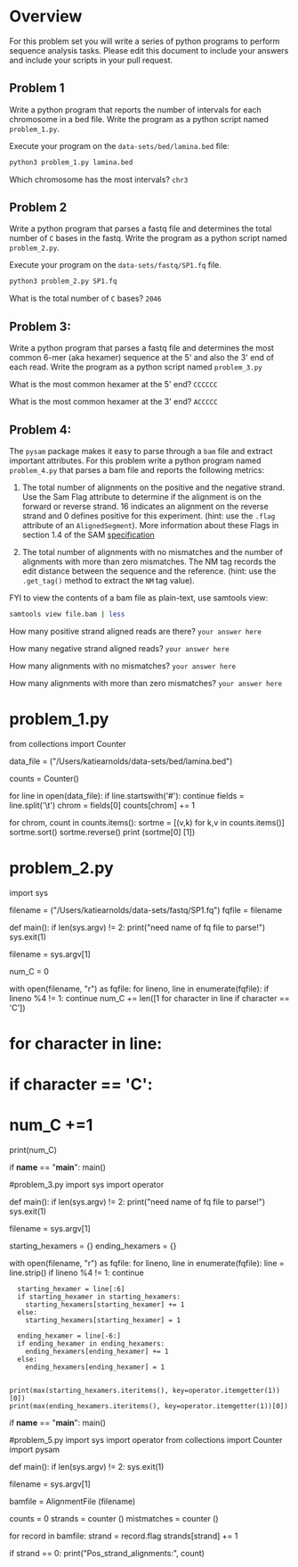 
# Overview
For this problem set you will write a series of python programs to perform
sequence analysis tasks. Please edit this document to include your answers and
include your scripts in your pull request.  

## Problem 1
Write a python program that reports the number of intervals for each
chromosome in a bed file. Write the program as a python script named
``problem_1.py``. 

Execute your program on the ``data-sets/bed/lamina.bed`` file:

```bash
python3 problem_1.py lamina.bed
```

Which chromosome has the most intervals?
``chr3``

## Problem 2
Write a python program that parses a fastq file and determines the total number
of ``C`` bases in the fastq. Write the program as a python script named
``problem_2.py``.

Execute your program on the ``data-sets/fastq/SP1.fq`` file.

```bash
python3 problem_2.py SP1.fq
```

What is the total number of ``C`` bases?
``2046``

## Problem 3:
Write a python program that parses a fastq file and determines the most
common 6-mer (aka hexamer) sequence at the 5' and also the 3' end of each read. 
Write the program as a python script named ``problem_3.py``

What is the most common hexamer at the 5' end?
``CCCCCC``

What is the most common hexamer at the 3' end?
``ACCCCC``

## Problem 4:

The ``pysam`` package makes it easy to parse through a ``bam`` file
and extract important attributes. For this problem write a python program
named ``problem_4.py`` that parses a bam file and reports the following metrics: 
    
1. The total number of alignments on the positive and the negative strand. 
Use the Sam Flag attribute to determine if the alignment is on the forward or reverse
strand. 16 indicates an alignment on the reverse strand and 0 defines positive 
for this experiment. (hint: use the ``.flag`` attribute of an ``AlignedSegment``). More
information about these Flags in section 1.4 of the SAM [specification](http://samtools.github.io/hts-specs/SAMv1.pdf) 
    
2. The total number of alignments with no mismatches and the number of alignments
with more than zero mismatches. The NM tag records the edit distance between
the sequence and the reference. (hint: use the ``.get_tag()`` method to extract
the ``NM`` tag value). 

FYI to view the contents of a bam file as plain-text, use samtools view:

```bash
samtools view file.bam | less
```

How many positive strand aligned reads are there?
``your answer here``

How many negative strand aligned reads?
``your answer here``

How many alignments with no mismatches?
``your answer here``

How many alignments with more than zero mismatches?
``your answer here``


# problem_1.py
from collections import Counter

data_file = ("/Users/katiearnolds/data-sets/bed/lamina.bed")

counts = Counter()
 
for line in open(data_file):
  if line.startswith('#'): continue
  fields = line.split('\t')
  chrom = fields[0]
  counts[chrom] += 1
    
for chrom, count in counts.items():
  sortme = [(v,k) for k,v in counts.items()]
  sortme.sort()
  sortme.reverse()
print (sortme[0] [1])

# problem_2.py
import sys

filename = ("/Users/katiearnolds/data-sets/fastq/SP1.fq")
fqfile = filename

def main():
  if len(sys.argv) != 2:
    print("need name of fq file to parse!")
    sys.exit(1)
    
  filename = sys.argv[1]
  
  num_C = 0
  
  with open(filename, "r") as fqfile:
    for lineno, line in enumerate(fqfile):
      if lineno %4 != 1:
        continue
      num_C += len([1 
                    for character in line
                    if character == 'C'])
#      for character in line:
#        if character == 'C':
#          num_C +=1

  print(num_C)
      

if __name__ == "__main__":
  main()

#problem_3.py
import sys
import operator

def main():
  if len(sys.argv) != 2:
    print("need name of fq file to parse!")
    sys.exit(1)
    
  filename = sys.argv[1]
  
  starting_hexamers = {}
  ending_hexamers = {}
  
  with open(filename, "r") as fqfile:
    for lineno, line in enumerate(fqfile):
      line = line.strip()
      if lineno %4 != 1:
        continue

      starting_hexamer = line[:6]
      if starting_hexamer in starting_hexamers:
        starting_hexamers[starting_hexamer] += 1
      else:
        starting_hexamers[starting_hexamer] = 1

      ending_hexamer = line[-6:]
      if ending_hexamer in ending_hexamers:
        ending_hexamers[ending_hexamer] += 1
      else:
        ending_hexamers[ending_hexamer] = 1

        
    print(max(starting_hexamers.iteritems(), key=operator.itemgetter(1))[0])
    print(max(ending_hexamers.iteritems(), key=operator.itemgetter(1))[0])



if __name__ == "__main__":
  main()
  
#problem_5.py
import sys
import operator
from collections import Counter
import pysam



def main():
  if len(sys.argv) != 2:
    sys.exit(1)
    
  filename = sys.argv[1]
  
bamfile = AlignmentFile (filename)

counts = 0
strands = counter ()
mistmatches = counter ()

for record in bamfile:
  strand = record.flag
  strands[strand] += 1
  
if strand == 0:
  print("Pos_strand_alignments:", count)
